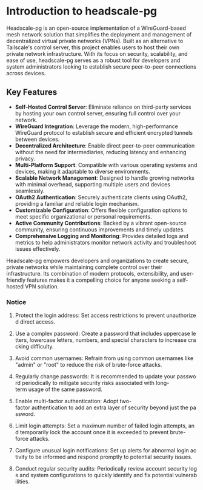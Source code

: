 # Introduction to headscale-pg

Headscale-pg is an open-source implementation of a WireGuard-based mesh network solution that simplifies the deployment and management of decentralized virtual private networks (VPNs). Built as an alternative to Tailscale's control server, this project enables users to host their own private network infrastructure. With its focus on security, scalability, and ease of use, headscale-pg serves as a robust tool for developers and system administrators looking to establish secure peer-to-peer connections across devices.

## Key Features

- **Self-Hosted Control Server**: Eliminate reliance on third-party services by hosting your own control server, ensuring full control over your network.
- **WireGuard Integration**: Leverage the modern, high-performance WireGuard protocol to establish secure and efficient encrypted tunnels between devices.
- **Decentralized Architecture**: Enable direct peer-to-peer communication without the need for intermediaries, reducing latency and enhancing privacy.
- **Multi-Platform Support**: Compatible with various operating systems and devices, making it adaptable to diverse environments.
- **Scalable Network Management**: Designed to handle growing networks with minimal overhead, supporting multiple users and devices seamlessly.
- **OAuth2 Authentication**: Securely authenticate clients using OAuth2, providing a familiar and reliable login mechanism.
- **Customizable Configuration**: Offers flexible configuration options to meet specific organizational or personal requirements.
- **Active Community Contributions**: Backed by a vibrant open-source community, ensuring continuous improvements and timely updates.
- **Comprehensive Logging and Monitoring**: Provides detailed logs and metrics to help administrators monitor network activity and troubleshoot issues effectively.

Headscale-pg empowers developers and organizations to create secure, private networks while maintaining complete control over their infrastructure. Its combination of modern protocols, extensibility, and user-friendly features makes it a compelling choice for anyone seeking a self-hosted VPN solution.

### Notice

1.  Protect the login address: Set access restrictions to prevent unauthorized direct access.
    
2.  Use a complex password: Create a password that includes uppercase letters, lowercase letters, numbers, and special characters to increase cracking difficulty.
    
3.  Avoid common usernames: Refrain from using common usernames like "admin" or "root" to reduce the risk of brute-force attacks.
    
4.  Regularly change passwords: It is recommended to update your password periodically to mitigate security risks associated with long-term usage of the same password.
    
5.  Enable multi-factor authentication: Adopt two-factor authentication to add an extra layer of security beyond just the password.
    
6.  Limit login attempts: Set a maximum number of failed login attempts, and temporarily lock the account once it is exceeded to prevent brute-force attacks.
    
7.  Configure unusual login notifications: Set up alerts for abnormal login activity to be informed and respond promptly to potential security issues.
    
8.  Conduct regular security audits: Periodically review account security logs and system configurations to quickly identify and fix potential vulnerabilities.
        